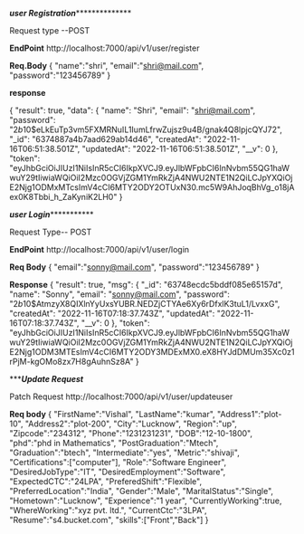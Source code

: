 ***************************user Registration*****************************************

Request type --POST

**EndPoint**
http://localhost:7000/api/v1/user/register

**Req.Body**
{
  "name":"shri",
  "email":"shri@mail.com",
  "password":"123456789"
}

**response**

{
  "result": true,
  "data": {
    "name": "Shri",
    "email": "shri@mail.com",
    "password": "$2b$10$eLkEuTp3vm5FXMRNuIL1IumLfrwZujsz9u4B/gnak4Q8lpjcQYJ72",
    "_id": "6374887a4b7aad629ab14d46",
    "createdAt": "2022-11-16T06:51:38.501Z",
    "updatedAt": "2022-11-16T06:51:38.501Z",
    "__v": 0
  },
  "token": "eyJhbGciOiJIUzI1NiIsInR5cCI6IkpXVCJ9.eyJlbWFpbCI6InNvbm55QG1haWwuY29tIiwiaWQiOiI2Mzc0OGVjZGM1YmRkZjA4NWU2NTE1N2QiLCJpYXQiOjE2Njg1ODMxMTcsImV4cCI6MTY2ODY2OTUxN30.mc5W9AhJoqBhVg_o18jAex0K8Tbbi_h_ZaKyniK2LH0"
}



*************************************user Login************************************************

Request Type-- POST

**EndPoint**
http://localhost:7000/api/v1/user/login

**Req Body**
{
  "email":"sonny@mail.com",
  "password":"123456789"
}

**Response**
{
  "result": true,
  "msg": {
    "_id": "63748ecdc5bddf085e65157d",
    "name": "Sonny",
    "email": "sonny@mail.com",
    "password": "$2b$10$AtmzyX8QIXlnYyUxsYUBR.NEDZjCTYAe6Xy6rDfxlK3tuL1/LvxxG",
    "createdAt": "2022-11-16T07:18:37.743Z",
    "updatedAt": "2022-11-16T07:18:37.743Z",
    "__v": 0
  },
  "token": "eyJhbGciOiJIUzI1NiIsInR5cCI6IkpXVCJ9.eyJlbWFpbCI6InNvbm55QG1haWwuY29tIiwiaWQiOiI2Mzc0OGVjZGM1YmRkZjA4NWU2NTE1N2QiLCJpYXQiOjE2Njg1ODM3MTEsImV4cCI6MTY2ODY3MDExMX0.eX8HYJdDMUm35Xc0z1rPjM-kgOMo8zx7H8gAuhnSz8A"
}

********************************************Update Request*****************************************

Patch Request
http://localhost:7000/api/v1/user/updateuser

**Req body**
{
   "FirstName":"Vishal",
  "LastName":"kumar",
  "Address1":"plot-10",
  "Address2":"plot-200",
  "City":"Lucknow",
  "Region":"up",
  "Zipcode":"234312",
  "Phone":"1231231231",
  "DOB":"12-10-1800",
    "phd":"phd in Mathematics",
    "PostGraduation":"Mtech",
    "Graduation":"btech",
    "Intermediate":"yes",
    "Metric":"shivaji",
    "Certifications":["computer"],
    "Role":"Software Engineer",
    "DesiredJobType":"IT",
    "DesiredEmployment":"Software",
    "ExpectedCTC":"24LPA",
    "PreferedShift":"Flexible",
    "PreferredLocation":"India",
    "Gender":"Male",
    "MaritalStatus":"Single",
    "Hometown":"Lucknow",
    "Experience":"1 year",
    "CurrentlyWorking":true,
    "WhereWorking":"xyz pvt. ltd.",
    "CurrentCtc":"3LPA",
    "Resume":"s4.bucket.com",
    "skills":["Front","Back"]
  }
